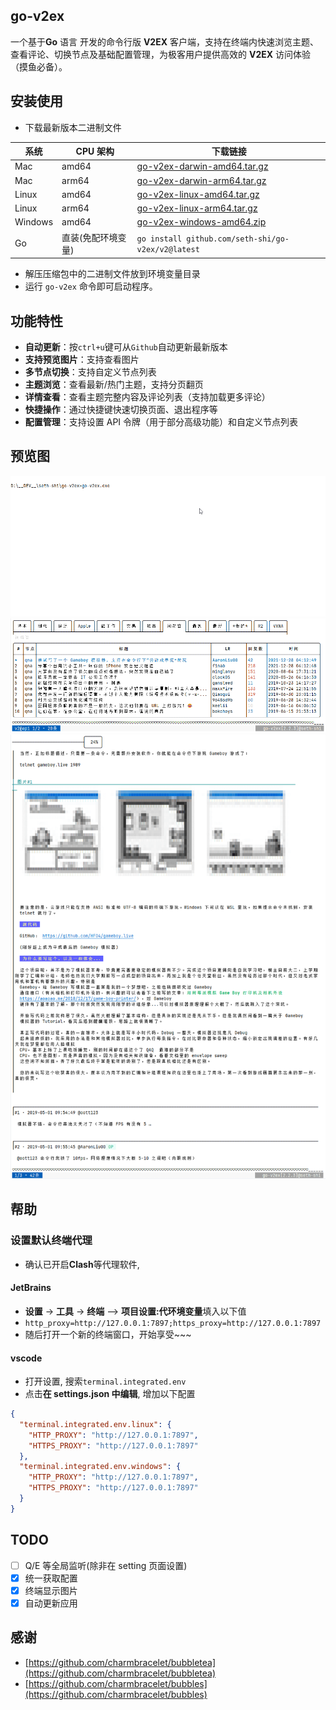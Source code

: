 ## go-v2ex
一个基于**Go** 语言 开发的命令行版 **V2EX** 客户端，支持在终端内快速浏览主题、查看评论、切换节点及基础配置管理，为极客用户提供高效的 **V2EX** 访问体验（摸鱼必备）。


## 安装使用

* 下载最新版本二进制文件

| 系统      | CPU 架构     | 下载链接                                                                                                                    |
|---------|------------|-------------------------------------------------------------------------------------------------------------------------|
| Mac     | amd64      | [go-v2ex-darwin-amd64.tar.gz](https://github.com/seth-shi/go-v2ex/releases/latest/download/go-v2ex-darwin-amd64.tar.gz) |
| Mac     | arm64      | [go-v2ex-darwin-arm64.tar.gz](https://github.com/seth-shi/go-v2ex/releases/latest/download/go-v2ex-darwin-arm64.tar.gz) |
| Linux   | amd64      | [go-v2ex-linux-amd64.tar.gz](https://github.com/seth-shi/go-v2ex/releases/latest/download/go-v2ex-linux-amd64.tar.gz)   |
| Linux   | arm64      | [go-v2ex-linux-arm64.tar.gz](https://github.com/seth-shi/go-v2ex/releases/latest/download/go-v2ex-linux-arm64.tar.gz)   |
| Windows | amd64      | [go-v2ex-windows-amd64.zip](https://github.com/seth-shi/go-v2ex/releases/latest/download/go-v2ex-windows-amd64.zip)     |
| Go      | 直装(免配环境变量) | `go install github.com/seth-shi/go-v2ex/v2@latest`                                                                      |
* 解压压缩包中的二进制文件放到环境变量目录
* 运行 `go-v2ex` 命令即可启动程序。

## 功能特性
- **自动更新**：按`ctrl+u`键可从`Github`自动更新最新版本
- **支持预览图片**：支持查看图片
- **多节点切换**：支持自定义节点列表
- **主题浏览**：查看最新/热门主题，支持分页翻页
- **详情查看**：查看主题完整内容及评论列表（支持加载更多评论）
- **快捷操作**：通过快捷键快速切换页面、退出程序等
- **配置管理**：支持设置 API 令牌（用于部分高级功能）和自定义节点列表

## 预览图
![列表页](assets/1.gif)
![列表页](assets/2.png)
![详情页](assets/3.png)



## 帮助
### 设置默认终端代理
  * 确认已开启**Clash**等代理软件,
#### JetBrains
  * **设置** -> **工具** -> **终端** --> **项目设置:代环境变量**填入以下值
  * `http_proxy=http://127.0.0.1:7897;https_proxy=http://127.0.0.1:7897`
  * 随后打开一个新的终端窗口，开始享受~~~
#### vscode
* 打开设置, 搜索`terminal.integrated.env`
* 点击**在 settings.json 中编辑**, 增加以下配置
```json
{
  "terminal.integrated.env.linux": {
    "HTTP_PROXY": "http://127.0.0.1:7897",
    "HTTPS_PROXY": "http://127.0.0.1:7897"
  },
  "terminal.integrated.env.windows": {
    "HTTP_PROXY": "http://127.0.0.1:7897",
    "HTTPS_PROXY": "http://127.0.0.1:7897"
  }
}
```

## TODO 
- [ ] Q/E 等全局监听(除非在 setting 页面设置)
- [x] 统一获取配置
- [x] 终端显示图片
- [x] 自动更新应用

## 感谢
* [https://github.com/charmbracelet/bubbletea](https://github.com/charmbracelet/bubbletea)
* [https://github.com/charmbracelet/bubbles](https://github.com/charmbracelet/bubbles)

